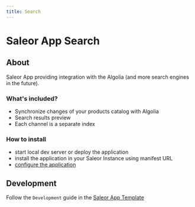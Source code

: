 ```yaml
---
title: Search
---
```


# Saleor App Search

## About

Saleor App providing integration with the Algolia (and more search engines in the future).

### What's included?

- Synchronize changes of your products catalog with Algolia
- Search results preview
- Each channel is a separate index

### How to install

- start local dev server or deploy the application
- install the application in your Saleor Instance using manifest URL
- [configure the application](https://github.com/2can/apps/tree/main/apps/search/docs/application-setup.md)

## Development

Follow the `Development` guide in the [Saleor App Template](https://github.com/saleor/saleor-app-template#development)
